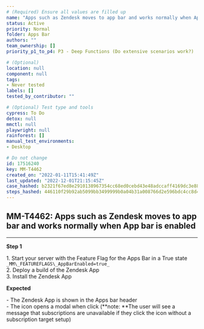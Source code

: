 ```yaml
---
# (Required) Ensure all values are filled up
name: "Apps such as Zendesk moves to app bar and works normally when App bar is enabled"
status: Active
priority: Normal
folder: Apps Bar
authors: ""
team_ownership: []
priority_p1_to_p4: P3 - Deep Functions (Do extensive scenarios work?)

# (Optional)
location: null
component: null
tags: 
- Never tested
labels: []
tested_by_contributor: ""

# (Optional) Test type and tools
cypress: To Do
detox: null
mmctl: null
playwright: null
rainforest: []
manual_test_environments: 
- Desktop

# Do not change
id: 17516240
key: MM-T4462
created_on: "2022-01-11T15:41:49Z"
last_updated: "2022-12-01T21:15:45Z"
case_hashed: b2321f67ed8e2910138967354cc68ed0cebd43e48adccaff4169dc3e884d5b038d350549e2e8825a08bad8a7fbcff47f
steps_hashed: 446110f29b92ab5099bb3499999b0a04b31a008766d2e596bdc4cc8d4655328a0282981ffee6d5f29f181055a2d5cde0
---
```


<!-- (Auto-generated) Based on frontmatter's "key" and "name" -->

## MM-T4462: Apps such as Zendesk moves to app bar and works normally when App bar is enabled

---

**Step 1**

1\. Start your server with the Feature Flag for the Apps Bar in a True state `_MM\_FEATUREFLAGS\_AppBarEnabled=true_`\
2\. Deploy a build of the Zendesk App\
3\. Install the Zendesk App

**Expected**

\- The Zendesk App is shown in the Apps bar header\
\- The icon opens a modal when click (\*\*note: \*\*The user will see a message that subscriptions are unavailable if they click the icon without a subscription target setup)
